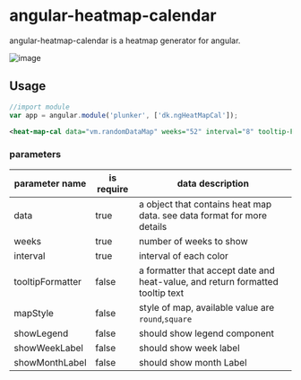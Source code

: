 # angular-heatmap-calendar

angular-heatmap-calendar is a heatmap generator for angular.


![image](https://raw.github.com/dkmilan/angular-heatmap-calendar/resources/Jietu20170317-222654@2x.png)

## Usage

``` javascript
//import module
var app = angular.module('plunker', ['dk.ngHeatMapCal']);
```

``` xml
<heat-map-cal data="vm.randomDataMap" weeks="52" interval="8" tooltip-Formatter="vm.commitTooltipFormatter"></heat-map-cal>
```

### parameters

|parameter name|is require|data  description|
|--------------|----------|-----------------|
|data|true|a object that contains heat map data. see data format for more details|
|weeks|true|number of weeks to show|
|interval|true|interval of each color|
|tooltipFormatter|false|a formatter that accept date and heat-value, and return formatted tooltip text|
|mapStyle|false|style of map, available value are ```round```,```square```
|showLegend|false|should show legend component|
|showWeekLabel|false|should show week label|
|showMonthLabel|false|should show month Label|
